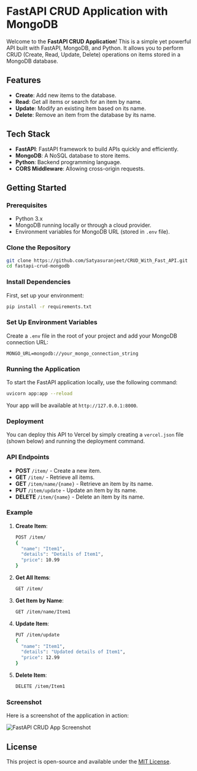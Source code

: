 # FastAPI CRUD Application with MongoDB

Welcome to the **FastAPI CRUD Application**! This is a simple yet powerful API built with FastAPI, MongoDB, and Python. It allows you to perform CRUD (Create, Read, Update, Delete) operations on items stored in a MongoDB database.

## Features

- **Create**: Add new items to the database.
- **Read**: Get all items or search for an item by name.
- **Update**: Modify an existing item based on its name.
- **Delete**: Remove an item from the database by its name.

## Tech Stack

- **FastAPI**: FastAPI framework to build APIs quickly and efficiently.
- **MongoDB**: A NoSQL database to store items.
- **Python**: Backend programming language.
- **CORS Middleware**: Allowing cross-origin requests.

## Getting Started

### Prerequisites

- Python 3.x
- MongoDB running locally or through a cloud provider.
- Environment variables for MongoDB URL (stored in `.env` file).

### Clone the Repository

```bash
git clone https://github.com/Satyasuranjeet/CRUD_With_Fast_API.git
cd fastapi-crud-mongodb
```

### Install Dependencies

First, set up your environment:

```bash
pip install -r requirements.txt
```

### Set Up Environment Variables

Create a `.env` file in the root of your project and add your MongoDB connection URL:

```env
MONGO_URL=mongodb://your_mongo_connection_string
```

### Running the Application

To start the FastAPI application locally, use the following command:

```bash
uvicorn app:app --reload
```

Your app will be available at `http://127.0.0.1:8000`.

### Deployment

You can deploy this API to Vercel by simply creating a `vercel.json` file (shown below) and running the deployment command.

### API Endpoints

- **POST** `/item/` - Create a new item.
- **GET** `/item/` - Retrieve all items.
- **GET** `/item/name/{name}` - Retrieve an item by its name.
- **PUT** `/item/update` - Update an item by its name.
- **DELETE** `/item/{name}` - Delete an item by its name.

### Example

1. **Create Item**:

   ```bash
   POST /item/
   {
     "name": "Item1",
     "details": "Details of Item1",
     "price": 10.99
   }
   ```

2. **Get All Items**:

   ```bash
   GET /item/
   ```

3. **Get Item by Name**:

   ```bash
   GET /item/name/Item1
   ```

4. **Update Item**:

   ```bash
   PUT /item/update
   {
     "name": "Item1",
     "details": "Updated details of Item1",
     "price": 12.99
   }
   ```

5. **Delete Item**:

   ```bash
   DELETE /item/Item1
   ```

### Screenshot

Here is a screenshot of the application in action:

![FastAPI CRUD App Screenshot](https://i.ibb.co/4RXtDJDn/image.png)

## License

This project is open-source and available under the [MIT License](LICENSE).
